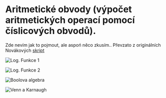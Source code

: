# Aritmetické obvody (výpočet aritmetických operací pomocí číslicových obvodů).

Zde nevím jak to pojmout, ale aspoń něco zkusím..
Převzato z originálních Novákových [skript](https://dspace.tul.cz/bitstream/handle/15240/7155/Skripta_CIE.pdf)

![Log. Funkce 1](https://github.com/HoundMarty/SZZ_2020-21/blob/master/Hardware%20a%20elektronika/imgs/Log_Funkce_.png)

![Log. Funkce 2](https://github.com/HoundMarty/SZZ_2020-21/blob/master/Hardware%20a%20elektronika/imgs/Log_Funkce_2.png)

![Boolova algebra](https://github.com/HoundMarty/SZZ_2020-21/blob/master/Hardware%20a%20elektronika/imgs/Boolova%20algebra.png)

![Venn a Karnaugh](https://github.com/HoundMarty/SZZ_2020-21/blob/master/Hardware%20a%20elektronika/imgs/Venn%20a%20Karnaugh.png)
